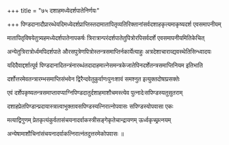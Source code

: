 +++
title = "७५ दशाहमध्येदर्शपातेनिर्णयः"

+++
पिण्डदानादौप्रारब्धेयदिमध्येदर्शप्राप्तिस्तदामातापितृव्यतिरिक्तानांसर्वदशाहकृत्यमाकृष्यदर्श एवसमापनीयम्

मातापितृविषयेतुत्र्यहमध्येदर्शपातेनापकर्षः त्रिरात्रान्परंदर्शपातेतुपित्रोरपिसर्वदर्शे एवसमापनीयमितिकेचित्

अन्येतुत्रिरात्रोर्ध्वमपिदर्शपाते औरसपुत्रेणपित्रोस्तन्त्रसमाप्तिर्नकार्येत्याहुः अत्रदेशाचाराव्द्यवस्थेतिसिन्ध्वादयः

यदिदैवाद्दर्शात्पूर्व पिण्डदानादितन्त्रंनारब्धंतदादाहमात्नेसमन्त्रकेजातेपिनदर्शेतन्त्रसमाप्तिनियम इतिभाति

दर्शोत्तरमेवतन्त्रारम्भसमाप्तिसंभवेन द्विरैन्दवेतुकुर्वाणःपुनःशावं समश्नुत इत्युक्तदोषाप्रसक्तेः

एवं दर्शेपकृष्यतन्त्रसमाप्तावप्याग्निपिण्डदातुर्दशाहमाशौचमस्त्येव पुत्नादेःसपिण्डस्यतुसुतराम्

दशाहप्रेतपिण्डान्प्रदायास्त्रात्वाभुक्तावसपिण्डस्यत्निरात्नोपवासः सपिण्डस्योपवासा एकः

मत्याद्विगुणम् प्रेतकृत्यंकुर्वतासंचयनादर्वाकस्त्रीसङ्गेकृतेचान्द्रायणम् ऊर्ध्वकृच्छ्रत्नयम्

अन्येषामाशौचिनांसंचयनादर्वाकत्निरात्नंतदुत्तरमेकोपवासः ॥
